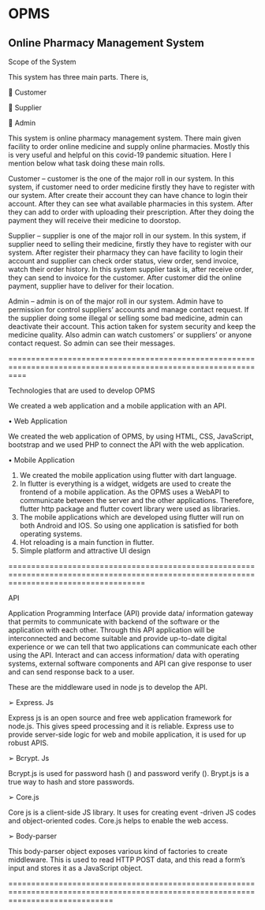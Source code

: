 # OPMS
Online Pharmacy Management System
------------------------------------------------------------------------------------------------------------------------------------

Scope of the System

This system has three main parts. There is,

 Customer

 Supplier

 Admin

This system is online pharmacy management system. There main given facility to 
order online medicine and supply online pharmacies. Mostly this is very useful and 
helpful on this covid-19 pandemic situation. Here I mention below what task doing 
these main rolls. 

Customer – customer is the one of the major roll in our system. In this system, if 
customer need to order medicine firstly they have to register with our system. After 
create their account they can have chance to login their account. After they can see 
what available pharmacies in this system. After they can add to order with uploading 
their prescription. After they doing the payment they will receive their medicine to 
doorstop.

Supplier – supplier is one of the major roll in our system. In this system, if supplier 
need to selling their medicine, firstly they have to register with our system. After 
register their pharmacy they can have facility to login their account and supplier can 
check order status, view order, send invoice, watch their order history. In this system 
supplier task is, after receive order, they can send to invoice for the customer. After 
customer did the online payment, supplier have to deliver for their location.

Admin – admin is on of the major roll in our system. Admin have to permission for 
control suppliers’ accounts and manage contact request. If the supplier doing some 
illegal or selling some bad medicine, admin can deactivate their account. This action 
taken for system security and keep the medicine quality. Also admin can watch 
customers’ or suppliers’ or anyone contact request. So admin can see their 
messages.

================================================================================================================

Technologies that are used to develop OPMS 

We created a web application and a mobile application with an API.

• Web Application

We created the web application of OPMS, by using HTML, CSS, JavaScript, 
bootstrap and we used PHP to connect the API with the web application.

• Mobile Application

1. We created the mobile application using flutter with dart language.
2. In flutter is everything is a widget, widgets are used to create the 
frontend of a mobile application. As the OPMS uses a WebAPI to 
communicate between the server and the other applications. 
Therefore, flutter http package and flutter covert library were used as 
libraries. 
3. The mobile applications which are developed using flutter will run on 
both Android and IOS. So using one application is satisfied for both 
operating systems.
4. Hot reloading is a main function in flutter.
5. Simple platform and attractive UI design

==========================================================================================================================================

API

Application Programming Interface (API) provide data/ information gateway that 
permits to communicate with backend of the software or the application with each 
other. Through this API application will be interconnected and become suitable and 
provide up-to-date digital experience or we can tell that two applications can 
communicate each other using the API. Interact and can access information/ data with 
operating systems, external software components and API can give response to user 
and can send response back to a user.

These are the middleware used in node js to develop the API.

➢ Express. Js

Express js is an open source and free web application framework for node.js. This 
gives speed processing and it is reliable. 
Express use to provide server-side logic for web and mobile application, it is used for 
up robust APIS. 

➢ Bcrypt. Js

Bcrypt.js is used for password hash () and password verify (). 
Brypt.js is a true way to hash and store passwords. 

➢ Core.js

Core js is a client-side JS library.
It uses for creating event -driven JS codes and object-oriented codes.
Core.js helps to enable the web access. 

➢ Body-parser 

This body-parser object exposes various kind of factories to create middleware. This 
is used to read HTTP POST data, and this read a form’s input and stores it as a 
JavaScript object.

===================================================================================================================================
